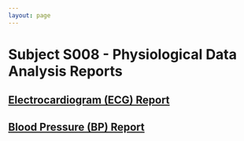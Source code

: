 ```yaml
---
layout: page
---
```


# Subject S008 - Physiological Data Analysis Reports

## [Electrocardiogram (ECG) Report](./ecg/README.md)

## [Blood Pressure (BP) Report](./bp/README.md)

